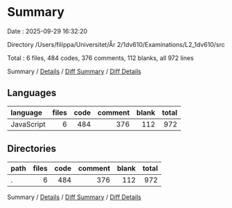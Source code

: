 # Summary

Date : 2025-09-29 16:32:20

Directory /Users/filippa/Universitet/År 2/1dv610/Examinations/L2_1dv610/src

Total : 6 files,  484 codes, 376 comments, 112 blanks, all 972 lines

Summary / [Details](details.md) / [Diff Summary](diff.md) / [Diff Details](diff-details.md)

## Languages
| language | files | code | comment | blank | total |
| :--- | ---: | ---: | ---: | ---: | ---: |
| JavaScript | 6 | 484 | 376 | 112 | 972 |

## Directories
| path | files | code | comment | blank | total |
| :--- | ---: | ---: | ---: | ---: | ---: |
| . | 6 | 484 | 376 | 112 | 972 |

Summary / [Details](details.md) / [Diff Summary](diff.md) / [Diff Details](diff-details.md)